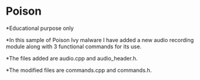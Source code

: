 # Poison

*Educational purpose only

*In this sample of Poison Ivy malware I have added a new audio recording module along with 3 functional commands for its use.

*The files added are audio.cpp and audio_header.h.

*The modified files are commands.cpp and commands.h.
